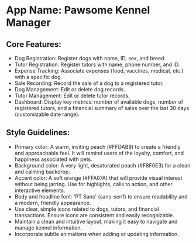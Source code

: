 # **App Name**: Pawsome Kennel Manager

## Core Features:

- Dog Registration: Register dogs with name, ID, sex, and breed.
- Tutor Registration: Register tutors with name, phone number, and ID.
- Expense Tracking: Associate expenses (food, vaccines, medical, etc.) with a specific dog.
- Sale Recording: Record the sale of a dog to a registered tutor.
- Dog Management: Edit or delete dog records.
- Tutor Management: Edit or delete tutor records.
- Dashboard: Display key metrics: number of available dogs, number of registered tutors, and a financial summary of sales over the last 30 days (customizable date range).

## Style Guidelines:

- Primary color: A warm, inviting peach (#FFDAB9) to create a friendly and approachable feel. It will remind users of the loyalty, comfort, and happiness associated with pets.
- Background color: A very light, desaturated peach (#F8F0E3) for a clean and calming backdrop.
- Accent color: A soft orange (#FFA07A) that will provide visual interest without being jarring. Use for highlights, calls to action, and other interactive elements.
- Body and headline font: 'PT Sans' (sans-serif) to ensure readability and a modern, friendly appearance.
- Use clear, simple icons related to dogs, tutors, and financial transactions. Ensure icons are consistent and easily recognizable.
- Maintain a clean and intuitive layout, making it easy to navigate and manage kennel information.
- Incorporate subtle animations when adding or updating information.